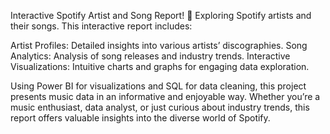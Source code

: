 Interactive Spotify Artist and Song Report! 🎵
Exploring Spotify artists and their songs. This interactive report includes:

Artist Profiles: Detailed insights into various artists’ discographies.
Song Analytics: Analysis of song releases and industry trends.
Interactive Visualizations: Intuitive charts and graphs for engaging data exploration.

Using Power BI for visualizations and SQL for data cleaning, this project presents music data in an informative and enjoyable way. Whether you’re a music enthusiast, data analyst, or just curious about industry trends, this report offers valuable insights into the diverse world of Spotify.
